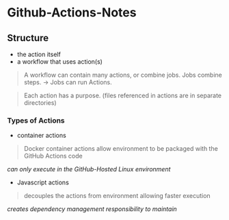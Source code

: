 # Github-Actions-Notes

## Structure 
- the action itself
- a workflow that uses action(s)

> A workflow can contain many actions, or combine jobs. Jobs combine steps. -> Jobs can run Actions.

> Each action has a purpose. (files referenced in actions are in separate directories)

### Types of Actions
- container actions
> Docker container actions allow environment to be packaged with the GitHub Actions code

_can only execute in the GitHub-Hosted Linux environment_
- Javascript actions
> decouples the actions from environment allowing faster execution 

_creates dependency management responsibility to maintain_

